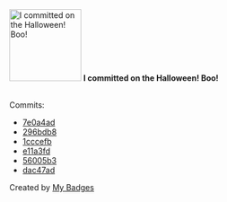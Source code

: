 <img src="https://my-badges.github.io/my-badges/spooky-commit.png" alt="I committed on the Halloween! Boo!" title="I committed on the Halloween! Boo!" width="128">
<strong>I committed on the Halloween! Boo!</strong>
<br><br>

Commits:

- <a href="https://github.com/andrewjswan/SwatchTime/commit/7e0a4ad0dd76f65f58c35b2cc206cb7c2250cf50">7e0a4ad</a>
- <a href="https://github.com/andrewjswan/blackout-addons/commit/296bdb807aae9f685d5c88881c7f0af568c84ca6">296bdb8</a>
- <a href="https://github.com/andrewjswan/svitlobot/commit/1cccefbf36463a6cde1c730fe5107bf2011adf02">1cccefb</a>
- <a href="https://github.com/andrewjswan/rsshub-addon/commit/e11a3fd9fc83a12321f095507783306bdefe7c94">e11a3fd</a>
- <a href="https://github.com/andrewjswan/phpmyadmin-addon/commit/56005b39b3ecf00d7cc6ecdc6c2416237f64afd8">56005b3</a>
- <a href="https://github.com/andrewjswan/esphome-update-addon/commit/dac47ad4684475427d51904bed86c3dfef186efe">dac47ad</a>


Created by <a href="https://github.com/my-badges/my-badges">My Badges</a>